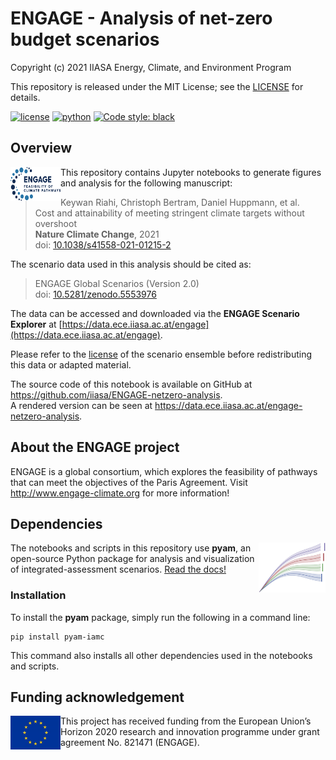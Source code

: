# ENGAGE - Analysis of net-zero budget scenarios

Copyright (c) 2021 IIASA Energy, Climate, and Environment Program

This repository is released under the MIT License;
see the [LICENSE](LICENSE) for details.

[![license](https://img.shields.io/github/license/iiasa/ENGAGE-netzero-analysis)](https://github.com/iiasa/ENGAGE-netzero-analysis/blob/main/LICENSE)
[![python](https://img.shields.io/badge/python-3.7_|_3.8_|_3.9-blue?logo=python&logoColor=white)](https://github.com/iiasa/ENGAGE-netzero-analysis)
[![Code style: black](https://img.shields.io/badge/code%20style-black-000000.svg)](https://github.com/psf/black)

## Overview

<img src="./_static/ENGAGE.png" width="80" height="54" align="left" alt="ENGAGE logo" />

This repository contains Jupyter notebooks to generate figures and analysis
for the following manuscript:

> Keywan Riahi, Christoph Bertram, Daniel Huppmann, et al. <br />
> Cost and attainability of meeting stringent climate targets without overshoot <br />
> **Nature Climate Change**, 2021 <br />
> doi: [10.1038/s41558-021-01215-2](https://doi.org/10.1038/s41558-021-01215-2)

The scenario data used in this analysis should be cited as:

> ENGAGE Global Scenarios (Version 2.0) <br />
> doi: [10.5281/zenodo.5553976](https://doi.org/10.5281/zenodo.5553976)

The data can be accessed and downloaded via the **ENGAGE Scenario Explorer** at [https://data.ece.iiasa.ac.at/engage](https://data.ece.iiasa.ac.at/engage). 

Please refer to the [license](https://data.ece.iiasa.ac.at/engage/#/license)
of the scenario ensemble before redistributing this data or adapted material.

The source code of this notebook is available on GitHub
at https://github.com/iiasa/ENGAGE-netzero-analysis.  
A rendered version can be seen at https://data.ece.iiasa.ac.at/engage-netzero-analysis.

## About the ENGAGE project

ENGAGE is a global consortium, which explores the feasibility of pathways that can meet
the objectives of the Paris Agreement.
Visit http://www.engage-climate.org for more information!

## Dependencies

<div style="float: right; " >
<a href="https://pyam-iamc.readthedocs.io/">
<img style="height: 80px;" src="https://github.com/IAMconsortium/pyam/raw/main/doc/logos/pyam-logo.png">
</a>
</div>

The notebooks and scripts in this repository use **pyam**,
an open-source Python package for analysis and visualization
of integrated-assessment scenarios.
[Read the docs!](https://pyam-iamc.readthedocs.io/)

### Installation

To install the **pyam** package, simply run the following in a command line:

```
pip install pyam-iamc
```

This command also installs all other dependencies used in the notebooks and scripts. 

## Funding acknowledgement

<img src="./_static/EU-logo.jpg" width="80" height="54" align="left" alt="EU logo" />
This project has received funding from the European Union’s Horizon 2020 research
and innovation programme under grant agreement No. 821471 (ENGAGE).
